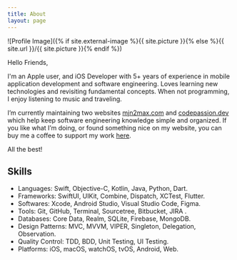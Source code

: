 ```yaml
---
title: About
layout: page
---
```


![Profile Image]({% if site.external-image %}{{ site.picture }}{% else %}{{ site.url }}/{{ site.picture }}{% endif %})

<p>Hello Friends,</p>

<p>I'm an Apple user, and iOS Developer with 5+ years of experience in mobile application development and software engineering. Loves learning new technologies and revisiting fundamental concepts. When not programming, I enjoy listening to music and traveling.</p>

<p>I’m currently maintaining two websites <a href="https://mjn2max.com/">mjn2max.com</a> and <a href="https://codepassion.dev/">codepassion.dev</a> which help keep software engineering knowledge simple and organized. If you like what I’m doing, or found something nice on my website, you can buy me a coffee to support my work <a href="https://buymeacoffee.com/mjn2max/">here</a>.</p>

<p>All the best!</p>

<h2>Skills</h2>

<ul class="skill-list">
	<li>Languages: Swift, Objective-C, Kotlin, Java, Python, Dart.</li>
	<li>Frameworks: SwiftUI, UIKit, Combine, Dispatch, XCTest, Flutter.</li>
	<li>Softwares: Xcode, Android Studio, Visual Studio Code, Figma.</li>
	<li>Tools: Git, GitHub, Terminal, Sourcetree, Bitbucket, JIRA .</li>
	<li>Databases: Core Data, Realm, SQLite, Firebase, MongoDB.</li>
	<li>Design Patterns: MVC, MVVM, VIPER, Singleton, Delegation, Observation.</li>
	<li>Quality Control: TDD, BDD, Unit Testing, UI Testing.</li>
	<li>Platforms: iOS, macOS, watchOS, tvOS, Android, Web.</li>
</ul>
